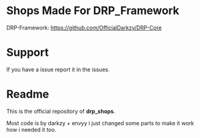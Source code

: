 # Shops Made For DRP_Framework

DRP-Framework: https://github.com/OfficialDarkzy/DRP-Core

# Support

If you have a issue report it in the issues.


# Readme

This is the official repository of **drp_shops**.

Most code is by darkzy + envyy i just changed some parts to make it work how i needed it too.
